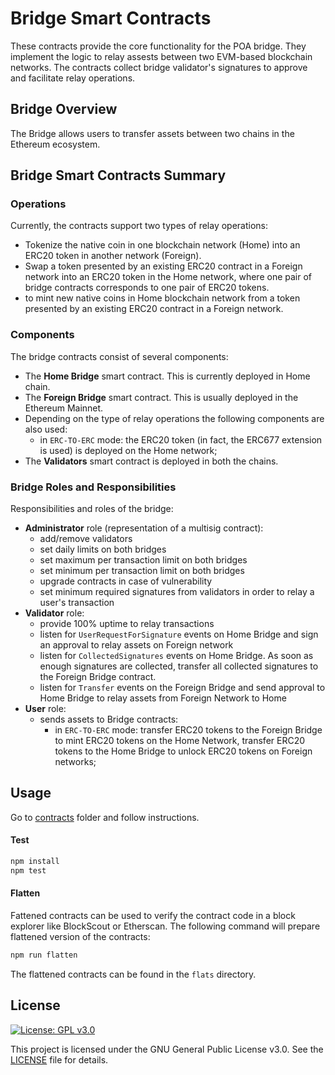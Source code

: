 # Bridge Smart Contracts
These contracts provide the core functionality for the POA bridge. They implement the logic to relay assests between two EVM-based blockchain networks. The contracts collect bridge validator's signatures to approve and facilitate relay operations.

## Bridge Overview

The Bridge allows users to transfer assets between two chains in the Ethereum ecosystem.

## Bridge Smart Contracts Summary

### Operations

Currently, the contracts support two types of relay operations:
* Tokenize the native coin in one blockchain network (Home) into an ERC20 token in another network (Foreign).
* Swap a token presented by an existing ERC20 contract in a Foreign network into an ERC20 token in the Home network, where one pair of bridge contracts corresponds to one pair of ERC20 tokens.
* to mint new native coins in Home blockchain network from a token presented by an existing ERC20 contract in a Foreign network.


### Components

The bridge contracts consist of several components:
* The **Home Bridge** smart contract. This is currently deployed in Home chain.
* The **Foreign Bridge** smart contract. This is usually deployed in the Ethereum Mainnet.
* Depending on the type of relay operations the following components are also used:
  * in `ERC-TO-ERC` mode: the ERC20 token (in fact, the ERC677 extension is used) is deployed on the Home network;
* The **Validators** smart contract is deployed in both the chains.

### Bridge Roles and Responsibilities

Responsibilities and roles of the bridge:
- **Administrator** role (representation of a multisig contract):
  - add/remove validators
  - set daily limits on both bridges
  - set maximum per transaction limit on both bridges
  - set minimum per transaction limit on both bridges
  - upgrade contracts in case of vulnerability
  - set minimum required signatures from validators in order to relay a user's transaction
- **Validator** role:
  - provide 100% uptime to relay transactions
  - listen for `UserRequestForSignature` events on Home Bridge and sign an approval to relay assets on Foreign network
  - listen for `CollectedSignatures` events on Home Bridge. As soon as enough signatures are collected, transfer all collected signatures to the Foreign Bridge contract.
  - listen for `Transfer` events on the Foreign Bridge and send approval to Home Bridge to relay assets from Foreign Network to Home
- **User** role:
  - sends assets to Bridge contracts:
    - in `ERC-TO-ERC` mode: transfer ERC20 tokens to the Foreign Bridge to mint ERC20 tokens on the Home Network, transfer ERC20 tokens to the Home Bridge to unlock ERC20 tokens on Foreign networks;

## Usage

Go to [contracts](./deployment/contracts) folder and follow instructions.

#### Test
```bash
npm install
npm test
```

#### Flatten
Fattened contracts can be used to verify the contract code in a block explorer like BlockScout or Etherscan.
The following command will prepare flattened version of the contracts:

```bash
npm run flatten
```
The flattened contracts can be found in the `flats` directory.

## License

[![License: GPL v3.0](https://img.shields.io/badge/License-GPL%20v3-blue.svg)](https://www.gnu.org/licenses/gpl-3.0)

This project is licensed under the GNU General Public License v3.0. See the [LICENSE](LICENSE) file for details.




